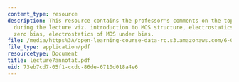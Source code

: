```yaml
---
content_type: resource
description: This resource contains the professor's comments on the topics covered
  during the lecture viz. introduction to MOS structure, electrostatics of MOS at
  zero bias, electrostatics of MOS under bias.
file: /media/https%3A/open-learning-course-data-rc.s3.amazonaws.com/6-012-microelectronic-devices-and-circuits-fall-2005/73eb7cd705f1ccdc86de6710d018a4e6_lecture7annotat.pdf
file_type: application/pdf
resourcetype: Document
title: lecture7annotat.pdf
uid: 73eb7cd7-05f1-ccdc-86de-6710d018a4e6
---
```

